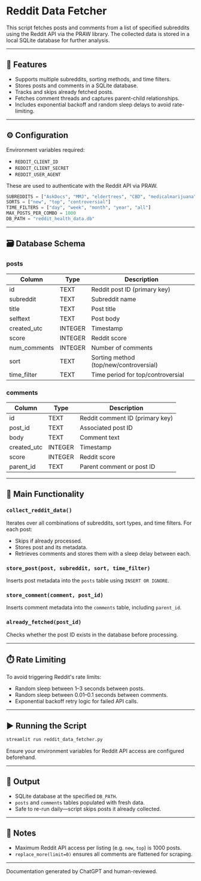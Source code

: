
# Reddit Data Fetcher

This script fetches posts and comments from a list of specified subreddits using the Reddit API via the PRAW library. The collected data is stored in a local SQLite database for further analysis.

---

## 📌 Features

- Supports multiple subreddits, sorting methods, and time filters.
- Stores posts and comments in a SQLite database.
- Tracks and skips already fetched posts.
- Fetches comment threads and captures parent-child relationships.
- Includes exponential backoff and random sleep delays to avoid rate-limiting.

---

## ⚙️ Configuration

Environment variables required:
- `REDDIT_CLIENT_ID`
- `REDDIT_CLIENT_SECRET`
- `REDDIT_USER_AGENT`

These are used to authenticate with the Reddit API via PRAW.

```python
SUBREDDITS = ["AskDocs", "MMJ", "eldertrees", "CBD", "medicalmarijuana", "marijuana", "PetCBD"]
SORTS = ["new", "top", "controversial"]
TIME_FILTERS = ["day", "week", "month", "year", "all"]
MAX_POSTS_PER_COMBO = 1000
DB_PATH = "reddit_health_data.db"
```

---

## 🗃️ Database Schema

### posts
| Column        | Type    | Description                        |
|---------------|---------|------------------------------------|
| id            | TEXT    | Reddit post ID (primary key)       |
| subreddit     | TEXT    | Subreddit name                     |
| title         | TEXT    | Post title                         |
| selftext      | TEXT    | Post body                          |
| created_utc   | INTEGER | Timestamp                          |
| score         | INTEGER | Reddit score                       |
| num_comments  | INTEGER | Number of comments                 |
| sort          | TEXT    | Sorting method (top/new/controversial) |
| time_filter   | TEXT    | Time period for top/controversial  |

### comments
| Column        | Type    | Description                         |
|---------------|---------|-------------------------------------|
| id            | TEXT    | Reddit comment ID (primary key)     |
| post_id       | TEXT    | Associated post ID                  |
| body          | TEXT    | Comment text                        |
| created_utc   | INTEGER | Timestamp                           |
| score         | INTEGER | Reddit score                        |
| parent_id     | TEXT    | Parent comment or post ID           |

---

## 🔁 Main Functionality

### `collect_reddit_data()`
Iterates over all combinations of subreddits, sort types, and time filters. For each post:
- Skips if already processed.
- Stores post and its metadata.
- Retrieves comments and stores them with a sleep delay between each.

### `store_post(post, subreddit, sort, time_filter)`
Inserts post metadata into the `posts` table using `INSERT OR IGNORE`.

### `store_comment(comment, post_id)`
Inserts comment metadata into the `comments` table, including `parent_id`.

### `already_fetched(post_id)`
Checks whether the post ID exists in the database before processing.

---

## ⏱️ Rate Limiting

To avoid triggering Reddit's rate limits:
- Random sleep between 1–3 seconds between posts.
- Random sleep between 0.01–0.1 seconds between comments.
- Exponential backoff retry logic for failed API calls.

---

## ▶️ Running the Script

```bash
streamlit run reddit_data_fetcher.py
```

Ensure your environment variables for Reddit API access are configured beforehand.

---

## 📂 Output

- SQLite database at the specified `DB_PATH`.
- `posts` and `comments` tables populated with fresh data.
- Safe to re-run daily—script skips posts it already collected.

---

## 🧠 Notes

- Maximum Reddit API access per listing (e.g. `new`, `top`) is 1000 posts.
- `replace_more(limit=0)` ensures all comments are flattened for scraping.

---

Documentation generated by ChatGPT and human-reviewed.
